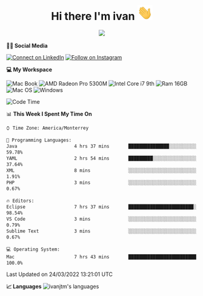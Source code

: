 <h1 align="center">Hi there I'm ivan <img src="https://raw.githubusercontent.com/ABSphreak/ABSphreak/master/gifs/Hi.gif" width="40px" /></h1>
<div align="center">
<img src="http://github-readme-streak-stats.herokuapp.com?user=ivanjtm&hide_border=true&background=00000000&border=FFFFFF00&sideNums=A8A8A8&sideLabels=A8A8A8&currStreakNum=FFC93C&dates=A8A8A8)](https://git.io/streak-stats"/>
</div>

**👦🏻 Social Media**

[![Connect on LinkedIn](https://img.shields.io/badge/LinkedIn-%230077B5.svg?&style=flat-square&logo=linkedin&logoColor=white)](https://www.linkedin.com/in/ivanjtm)
[![Follow on Instagram](https://img.shields.io/badge/Instagram-E4405F?style=flat-square&logo=instagram&logoColor=white)](https://www.instagram.com/ivanjtm)

**💻 My Workspace**

![Mac Book](https://img.shields.io/badge/Apple-MacBook_Pro_2019-999999?style=flat-square&logo=apple&logoColor=white)
![AMD Radeon Pro 5300M](https://img.shields.io/badge/AMD-Radeon_Pro_5300M-ED1C24?style=flat-square&logo=amd&logoColor=white)
![Intel Core i7 9th](https://img.shields.io/badge/Intel-Core_i7_9th-0071C5?style=flat-square&logo=intel&logoColor=white)
![Ram 16GB](https://img.shields.io/badge/RAM-16GB-230071C5?style=flat-square&logoColor=white)
![Mac OS](https://img.shields.io/badge/Mac%20OS-000000?style=flat-square&logo=apple&logoColor=white)
![Windows](https://img.shields.io/badge/Windows-0078D6?style=flat-square&logo=windows&logoColor=white)


<!--START_SECTION:waka-->
![Code Time](http://img.shields.io/badge/Code%20Time-645%20hrs%2052%20mins-blue)

📊 **This Week I Spent My Time On** 

```text
⌚︎ Time Zone: America/Monterrey

💬 Programming Languages: 
Java                     4 hrs 37 mins       ███████████████░░░░░░░░░░   59.78% 
YAML                     2 hrs 54 mins       █████████░░░░░░░░░░░░░░░░   37.64% 
XML                      8 mins              ░░░░░░░░░░░░░░░░░░░░░░░░░   1.91% 
PHP                      3 mins              ░░░░░░░░░░░░░░░░░░░░░░░░░   0.67%

🔥 Editors: 
Eclipse                  7 hrs 37 mins       ████████████████████████░   98.54% 
VS Code                  3 mins              ░░░░░░░░░░░░░░░░░░░░░░░░░   0.79% 
Sublime Text             3 mins              ░░░░░░░░░░░░░░░░░░░░░░░░░   0.67%

💻 Operating System: 
Mac                      7 hrs 43 mins       █████████████████████████   100.0%

```


 Last Updated on 24/03/2022 13:21:01 UTC
<!--END_SECTION:waka-->
**📈 Languages**
 ![ivanjtm's languages](https://wakatime.com/share/@ivanjtm/a32f83c6-d0c9-49a4-a5ae-d0440b950377.svg)
